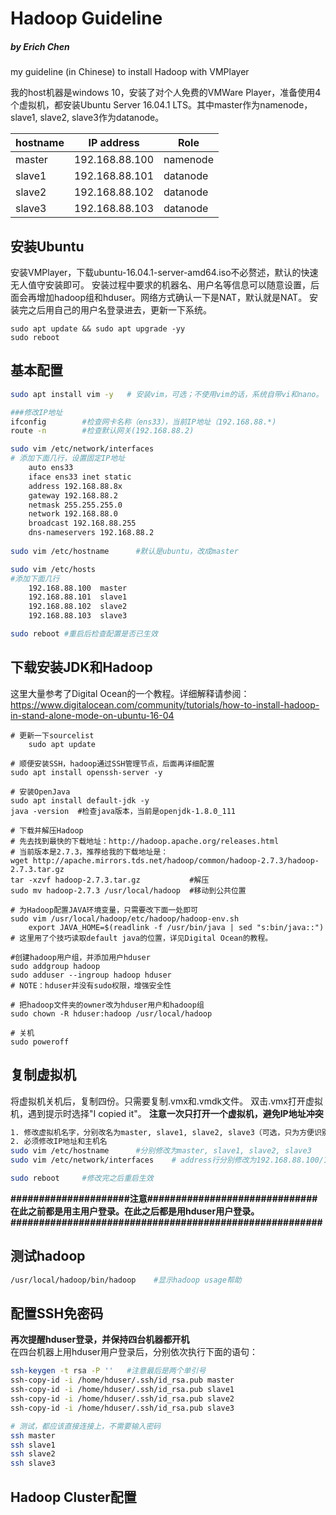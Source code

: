 # Hadoop Guideline
##### by Erich Chen

my guideline (in Chinese) to install Hadoop with VMPlayer

我的host机器是windows 10，安装了对个人免费的VMWare Player，准备使用4个虚拟机，都安装Ubuntu Server 16.04.1 LTS。其中master作为namenode，slave1, slave2, slave3作为datanode。

hostname    | IP address     | Role
------------|----------------|----------
master      | 192.168.88.100 | namenode
slave1      | 192.168.88.101 | datanode
slave2      | 192.168.88.102 | datanode
slave3      | 192.168.88.103 | datanode


## 安装Ubuntu
安装VMPlayer，下载ubuntu-16.04.1-server-amd64.iso不必赘述，默认的快速无人值守安装即可。
安装过程中要求的机器名、用户名等信息可以随意设置，后面会再增加hadoop组和hduser。网络方式确认一下是NAT，默认就是NAT。
安装完之后用自己的用户名登录进去，更新一下系统。  
```
sudo apt update && sudo apt upgrade -yy
sudo reboot
```

## 基本配置
```bash
sudo apt install vim -y   # 安装vim，可选；不使用vim的话，系统自带vi和nano。

###修改IP地址
ifconfig        #检查网卡名称（ens33），当前IP地址（192.168.88.*)
route -n        #检查默认网关(192.168.88.2)

sudo vim /etc/network/interfaces
# 添加下面几行，设置固定IP地址
    auto ens33
    iface ens33 inet static
    address 192.168.88.8x
    gateway 192.168.88.2
    netmask 255.255.255.0
    network 192.168.88.0
    broadcast 192.168.88.255
    dns-nameservers 192.168.88.2
    
sudo vim /etc/hostname      #默认是ubuntu，改成master

sudo vim /etc/hosts
#添加下面几行
    192.168.88.100  master
    192.168.88.101  slave1
    192.168.88.102  slave2
    192.168.88.103  slave3    

sudo reboot #重启后检查配置是否已生效
```

## 下载安装JDK和Hadoop
这里大量参考了Digital Ocean的一个教程。详细解释请参阅：
https://www.digitalocean.com/community/tutorials/how-to-install-hadoop-in-stand-alone-mode-on-ubuntu-16-04

```
# 更新一下sourcelist
    sudo apt update

# 顺便安装SSH，hadoop通过SSH管理节点，后面再详细配置
sudo apt install openssh-server -y

# 安装OpenJava
sudo apt install default-jdk -y
java -version  #检查java版本，当前是openjdk-1.8.0_111

# 下载并解压Hadoop
# 先去找到最快的下载地址：http://hadoop.apache.org/releases.html
# 当前版本是2.7.3，推荐给我的下载地址是：
wget http://apache.mirrors.tds.net/hadoop/common/hadoop-2.7.3/hadoop-2.7.3.tar.gz
tar -xzvf hadoop-2.7.3.tar.gz           #解压
sudo mv hadoop-2.7.3 /usr/local/hadoop  #移动到公共位置

# 为Hadoop配置JAVA环境变量，只需要改下面一处即可
sudo vim /usr/local/hadoop/etc/hadoop/hadoop-env.sh
    export JAVA_HOME=$(readlink -f /usr/bin/java | sed "s:bin/java::")
# 这里用了个技巧读取default java的位置，详见Digital Ocean的教程。

#创建hadoop用户组，并添加用户hduser
sudo addgroup hadoop
sudo adduser --ingroup hadoop hduser
# NOTE：hduser并没有sudo权限，增强安全性  

# 把hadoop文件夹的owner改为hduser用户和hadoop组
sudo chown -R hduser:hadoop /usr/local/hadoop

# 关机
sudo poweroff
```

## 复制虚拟机

将虚拟机关机后，复制四份。只需要复制.vmx和.vmdk文件。
双击.vmx打开虚拟机，遇到提示时选择"I copied it"。
**注意一次只打开一个虚拟机，避免IP地址冲突**
```bash
1. 修改虚拟机名字，分别改名为master, slave1, slave2, slave3（可选，只为方便识别）；
2. 必须修改IP地址和主机名   
sudo vim /etc/hostname      #分别修改为master, slave1, slave2, slave3
sudo vim /etc/network/interfaces    # address行分别修改为192.168.88.100/101/102/103

sudo reboot     #修改完之后重启生效
```
**#####################注意##############################**   
**在此之前都是用主用户登录。在此之后都是用hduser用户登录。**
**#######################################################**   

## 测试hadoop
```bash
/usr/local/hadoop/bin/hadoop    #显示hadoop usage帮助
```

## 配置SSH免密码
**再次提醒hduser登录，并保持四台机器都开机**  
在四台机器上用hduser用户登录后，分别依次执行下面的语句：
```bash
ssh-keygen -t rsa -P ''   #注意最后是两个单引号
ssh-copy-id -i /home/hduser/.ssh/id_rsa.pub master
ssh-copy-id -i /home/hduser/.ssh/id_rsa.pub slave1
ssh-copy-id -i /home/hduser/.ssh/id_rsa.pub slave2
ssh-copy-id -i /home/hduser/.ssh/id_rsa.pub slave3

# 测试，都应该直接连接上，不需要输入密码
ssh master
ssh slave1
ssh slave2
ssh slave3
```

## Hadoop Cluster配置
```bash

```

